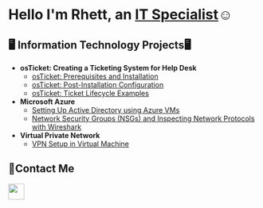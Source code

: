 <h1>Hello I'm Rhett, an <a href="https://www.linkedin.com/in/rhett-newton-a03813186/">IT Specialist</a>☺</h1>

<h2>🖥️ Information Technology Projects🖥</h2>

- <b> osTicket: Creating a Ticketing System for Help Desk </b>
  - [osTicket: Prerequisites and Installation](https://github.com/Moneylinerj/osTicket-PreReq.git)
  - [osTicket: Post-Installation Configuration](https://github.com/Moneylinerj/Post-Install-Config.git)
  - [osTicket: Ticket Lifecycle Examples](https://github.com/Moneylinerj/Ticket-Lifecycle.git)
- <b>Microsoft Azure</b>
  - [Setting Up Active Directory using Azure VMs](https://github.com/Moneylinerj/Active-Directory.git)
  - [Network Security Groups (NSGs) and Inspecting Network Protocols with Wireshark](https://github.com/Moneylinerj/NSG-Network-Protocols.git)
- <b>Virtual Private Network</b>
  - [VPN Setup in Virtual Machine ](https://github.com/Moneylinerj/VPN-Setup.git)

<h2>📩Contact Me</h2>

<a href="[https://www.linkedin.com/in/rhett-newton-a03813186" target="_blank" rel="noreferrer"><img src="https://raw.githubusercontent.com/danielcranney/readme-generator/main/public/icons/socials/linkedin.svg" width="32" height="32" /></a></p>

